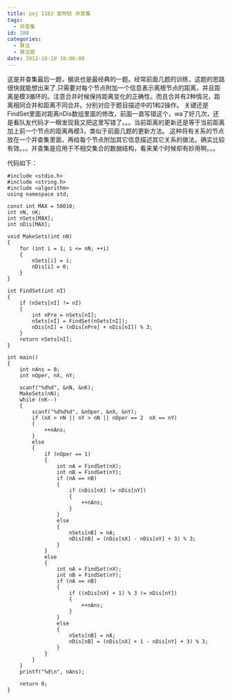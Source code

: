 ```yaml
---
title: poj 1182 食物链 并查集
tags:
  - 并查集
id: 280
categories:
  - 算法
  - 算法题
date: 2012-10-10 10:00:00
---
```


这是并查集最后一题，据说也是最经典的一题。经常前面几题的训练，这题的思路很快就能想出来了.只需要对每个节点附加一个信息表示离根节点的距离，并且距离是模3循环的。注意合并时候保持距离变化的正确性。而且合并有2种情况，距离相同合并和距离不同合并。分别对应于题目描述中的1和2操作。
关键还是FindSet里面对距离nDis数组里面的修改，前面一直写错这个，wa了好几次，还是看队友代码才一眼发现我又把这里写错了。。。当前距离的更新还是等于当前距离加上前一个节点的距离再模3，类似于前面几题的更新方法。
这种将有关系的节点放在一个并查集里面，再给每个节点附加其它信息描述其它关系的做法，确实比较有效。。。并查集是应用于不相交集合的数据结构，看来某个时候却有妙用啊。。。

代码如下：
``` stylus
#include <stdio.h>
#include <string.h>
#include <algorithm>
using namespace std;

const int MAX = 50010;
int nN, nK;
int nSets[MAX];
int nDis[MAX];

void MakeSets(int nN)
{
    for (int i = 1; i <= nN; ++i)
    {
        nSets[i] = i;
        nDis[i] = 0;
    }
}

int FindSet(int nI)
{
    if (nSets[nI] != nI)
    {
        int nPre = nSets[nI];
        nSets[nI] = FindSet(nSets[nI]);
        nDis[nI] = (nDis[nPre] + nDis[nI]) % 3;
    }
    return nSets[nI];
}

int main()
{
    int nAns = 0;
    int nOper, nX, nY;

    scanf("%d%d", &nN, &nK);
    MakeSets(nN);
    while (nK--)
    {
        scanf("%d%d%d", &nOper, &nX, &nY);
        if (nX > nN || nY > nN || nOper == 2  nX == nY)
        {
            ++nAns;
        }
        else
        {
            if (nOper == 1)
            {
                int nA = FindSet(nX);
                int nB = FindSet(nY);
                if (nA == nB)
                {
                    if (nDis[nX] != nDis[nY])
                    {
                        ++nAns;
                    }
                }
                else
                {
                    nSets[nB] = nA;
                    nDis[nB] = (nDis[nX] - nDis[nY] + 3) % 3;
                }
            }
            else
            {
                int nA = FindSet(nX);
                int nB = FindSet(nY);
                if (nA == nB)
                {
                    if ((nDis[nX] + 1) % 3 != nDis[nY])
                    {
                        ++nAns;
                    }
                }
                else
                {
                    nSets[nB] = nA;
                    nDis[nB] = (nDis[nX] + 1 - nDis[nY] + 3) % 3;
                }
            }
        }
    }
    printf("%d\n", nAns);

    return 0;
}
```